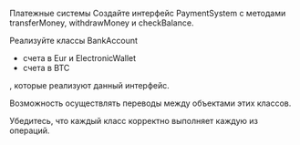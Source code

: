 
Платежные системы
Создайте интерфейс PaymentSystem с методами transferMoney, withdrawMoney и checkBalance.

Реализуйте классы 
BankAccount
- счета в Eur
и 
ElectronicWallet
- счета в BTC

, которые реализуют данный интерфейс.


Возможность осуществлять переводы между объектами этих классов.

Убедитесь, что каждый класс корректно выполняет каждую из операций.
